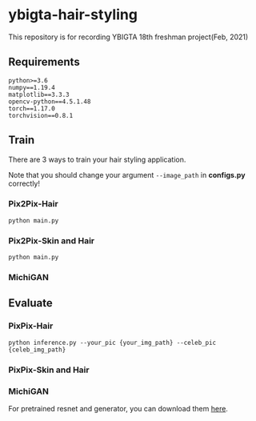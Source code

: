 # ybigta-hair-styling
This repository is for recording YBIGTA 18th freshman project(Feb, 2021)

## Requirements

    python>=3.6
    numpy==1.19.4
    matplotlib==3.3.3
    opencv-python==4.5.1.48
    torch==1.17.0
    torchvision==0.8.1

## Train
There are 3 ways to train your hair styling application.

Note that you should change your argument ```--image_path``` in **configs.py** correctly!

### Pix2Pix-Hair

    python main.py
    
### Pix2Pix-Skin and Hair

    python main.py

### MichiGAN

## Evaluate

### PixPix-Hair

    python inference.py --your_pic {your_img_path} --celeb_pic {celeb_img_path}
    
### PixPix-Skin and Hair

### MichiGAN

For pretrained resnet and generator, you can download them [here](https://drive.google.com/drive/u/0/folders/1rZOmFv0OaMbolPGBl1NBhz56Gn_C2c9H).
